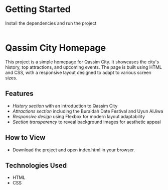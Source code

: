 # Getting Started
Install the dependencies and run the project
```
```
# Qassim City Homepage

This project is a simple homepage for Qassim City. It showcases the city's history, top attractions, and upcoming events. The page is built using HTML and CSS, with a responsive layout designed to adapt to various screen sizes.

## Features

- *History section* with an introduction to Qassim City
- *Attractions section* including the Buraidah Date Festival and Uyun AlJiwa
- *Responsive design* using Flexbox for modern layout adaptability
- *Section transparency* to reveal background images for aesthetic appeal

## How to View

- Download the project and open index.html in your browser.

## Technologies Used

- HTML
- CSS